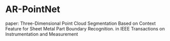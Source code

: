# AR-PointNet
paper: Three-Dimensional Point Cloud Segmentation Based on Context Feature for Sheet Metal Part Boundary Recognition. in IEEE Transactions on Instrumentation and Measurement
